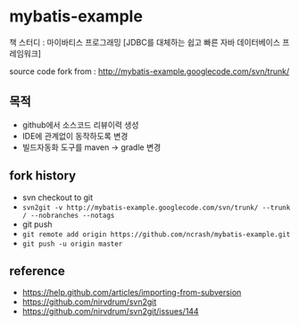 mybatis-example
===============


책 스터디 : 마이바티스 프로그래밍 [JDBC를 대체하는 쉽고 빠른 자바 데이터베이스 프레임워크]

source code fork from : http://mybatis-example.googlecode.com/svn/trunk/

## 목적
* github에서 소스코드 리뷰이력 생성
* IDE에 관계없이 동작하도록 변경
 * 빌드자동화 도구를 maven -> gradle 변경

## fork history

* svn checkout to git
 * ```svn2git -v http://mybatis-example.googlecode.com/svn/trunk/ --trunk / --nobranches --notags```
* git push
 * ```git remote add origin https://github.com/ncrash/mybatis-example.git```
 * ```git push -u origin master```

## reference

* https://help.github.com/articles/importing-from-subversion
* https://github.com/nirvdrum/svn2git
* https://github.com/nirvdrum/svn2git/issues/144
